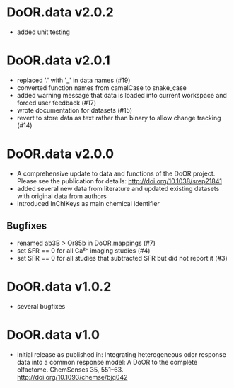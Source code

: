 # DoOR.data v2.0.2
- added unit testing


# DoOR.data v2.0.1
- replaced '.' with '\_' in data names (#19)
- converted function names from camelCase to snake_case
- added warning message that data is loaded into current workspace and forced user feedback (#17)
- wrote documentation for datasets (#15)
- revert to store data as text rather than binary to allow change tracking (#14)

# DoOR.data v2.0.0
- A comprehensive update to data and functions of the DoOR project. Please see the publication for details: http://doi.org/10.1038/srep21841
- added several new data from literature and updated existing datasets with original data from authors
- introduced InChIKeys as main chemical identifier

## Bugfixes
- renamed ab3B \> Or85b in DoOR.mappings (#7)
- set SFR == 0 for all Ca²⁺ imaging studies (#4)
- set SFR == 0 for all studies that subtracted SFR but did not report it (#3)


# DoOR.data v1.0.2
- several bugfixes

# DoOR.data v1.0
- initial release as published in: Integrating heterogeneous odor response data into a common response model: A DoOR to the complete olfactome. ChemSenses 35, 551–63. http://doi.org/10.1093/chemse/bjq042
